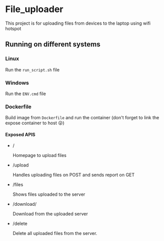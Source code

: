 # File_uploader
This project is for uploading files from devices to the laptop using wifi hotspot

## Running on different systems

### Linux
Run the `run_script.sh` file
### Windows
Run the `ENV.cmd` file
### Dockerfile
Build image from `Dockerfile` and run the container (don't forget to link the expose container to host 😜)


#### Exposed APIS

- /

    Homepage to upload files

- /upload

    Handles uploading files on POST and sends report on GET
- /files

    Shows files uploaded to the server

- /download/<filename>

    Download <filename> from the uploaded server

- /delete

    Delete all uploaded files from the server.